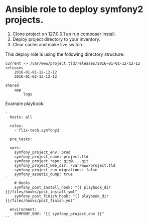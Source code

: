 # Ansible role to deploy symfony2 projects.

1. Clone project on 127.0.0.1 an run composer install.
2. Deploy project directory to your inventory.
3. Clear cache and make live switch.

This deploy role is using the following directory structure:

```
current -> /var/www/project.tld/releases/2016-01-01-12-12-12
releases
    2016-01-01-12-12-12
    2016-01-02-12-12-12
    ...
shared
    app
        logs
```

Example playbook:

```
-
  hosts: all

  roles:
    - flix-tech.symfony2

  pre_tasks: 

  vars:
    symfony_project_env: prod
    symfony_project_name: project.tld
    symfony_project_repo: git@....git
    symfony_project_web_dir: /var/www/project.tld
    symfony_project_run_migrations: false
    symfony_assetic_dump: true
`
    # Hooks
    symfony_post_install_hook: "{{ playbook_dir }}/files/hooks/post_install.yml"
    symfony_post_finish_hook: "{{ playbook_dir }}/files/hooks/post_finish.yml"

  environment:
    SYMFONY_ENV: "{{ symfony_project_env }}"
``
